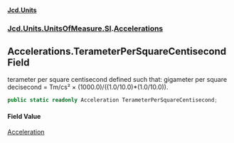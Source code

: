#### [Jcd.Units](index 'index')
### [Jcd.Units.UnitsOfMeasure.SI](Jcd.Units.UnitsOfMeasure.SI 'Jcd.Units.UnitsOfMeasure.SI').[Accelerations](Accelerations 'Jcd.Units.UnitsOfMeasure.SI.Accelerations')

## Accelerations.TerameterPerSquareCentisecond Field

terameter per square centisecond defined such that: gigameter per square decisecond = Tm/cs² ×
(1000.0)/((1.0/10.0)*(1.0/10.0)).

```csharp
public static readonly Acceleration TerameterPerSquareCentisecond;
```

#### Field Value
[Acceleration](Acceleration 'Jcd.Units.UnitTypes.Acceleration')